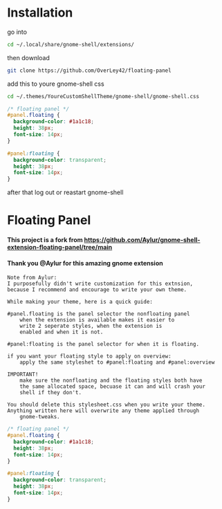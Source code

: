 # Installation
go into
```bash
cd ~/.local/share/gnome-shell/extensions/
```
then download
```bash
git clone https://github.com/OverLey42/floating-panel
```
add this to youre gnome-shell css
```bash
cd ~/.themes/YoureCustomShellTheme/gnome-shell/gnome-shell.css
```
```css
/* floating panel */
#panel.floating {
  background-color: #1a1c18;
  height: 38px;
  font-size: 14px;
}

#panel:floating {
  background-color: transparent;
  height: 38px;
  font-size: 14px;
}
```

after that log out or reastart gnome-shell


# Floating Panel

#### This project is a fork from https://github.com/Aylur/gnome-shell-extension-floating-panel/tree/main

#### Thank you @Aylur for this amazing gnome extension





    Note from Aylur:
    I purposefully didn't write customization for this extnsion,
    because I recommend and encourage to write your own theme.

    While making your theme, here is a quick guide:

    #panel.floating is the panel selector the nonfloating panel
        when the extension is available makes it easier to
        write 2 seperate styles, when the extension is
        enabled and when it is not.

    #panel:floating is the panel selector for when it is floating.

    if you want your floating style to apply on overview:
        apply the same styleshet to #panel:floating and #panel:overview

    IMPORTANT!
        make sure the nonfloating and the floating styles both have
        the same allocated space, becuase it can and will crash your
        shell if they don't.

    You should delete this stylesheet.css when you write your theme.
    Anything written here will overwrite any theme applied through
        gnome-tweaks.

```css
/* floating panel */
#panel.floating {
  background-color: #1a1c18;
  height: 38px;
  font-size: 14px;
}

#panel:floating {
  background-color: transparent;
  height: 38px;
  font-size: 14px;
}
```
